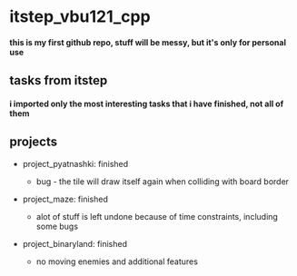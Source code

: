 # itstep_vbu121_cpp

#### this is my first github repo, stuff will be messy, but it's only for personal use

## tasks from itstep
#### i imported only the most interesting tasks that i have finished, not all of them


## projects

- project_pyatnashki: finished
  - bug - the tile will draw itself again when colliding with board border

- project_maze: finished
  - alot of stuff is left undone because of time constraints, including some bugs

- project_binaryland: finished
  -  no moving enemies and additional features
